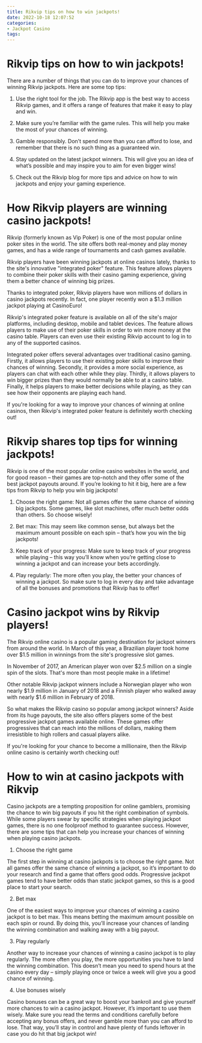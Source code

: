```yaml
---
title: Rikvip tips on how to win jackpots!
date: 2022-10-18 12:07:52
categories:
- Jackpot Casino
tags:
---
```



#  Rikvip tips on how to win jackpots!

There are a number of things that you can do to improve your chances of winning Rikvip jackpots. Here are some top tips:

1. Use the right tool for the job. The Rikvip app is the best way to access Rikvip games, and it offers a range of features that make it easy to play and win.

2. Make sure you’re familiar with the game rules. This will help you make the most of your chances of winning.

3. Gamble responsibly. Don’t spend more than you can afford to lose, and remember that there is no such thing as a guaranteed win.

4. Stay updated on the latest jackpot winners. This will give you an idea of what’s possible and may inspire you to aim for even bigger wins!

5. Check out the Rikvip blog for more tips and advice on how to win jackpots and enjoy your gaming experience.

#  How Rikvip players are winning casino jackpots!

Rikvip (formerly known as Vip Poker) is one of the most popular online poker sites in the world. The site offers both real-money and play money games, and has a wide range of tournaments and cash games available.

Rikvip players have been winning jackpots at online casinos lately, thanks to the site's innovative "integrated poker" feature. This feature allows players to combine their poker skills with their casino gaming experience, giving them a better chance of winning big prizes.

Thanks to integrated poker, Rikvip players have won millions of dollars in casino jackpots recently. In fact, one player recently won a $1.3 million jackpot playing at CasinoEuro!

Rikvip's integrated poker feature is available on all of the site's major platforms, including desktop, mobile and tablet devices. The feature allows players to make use of their poker skills in order to win more money at the casino table. Players can even use their existing Rikvip account to log in to any of the supported casinos.

Integrated poker offers several advantages over traditional casino gaming. Firstly, it allows players to use their existing poker skills to improve their chances of winning. Secondly, it provides a more social experience, as players can chat with each other while they play. Thirdly, it allows players to win bigger prizes than they would normally be able to at a casino table. Finally, it helps players to make better decisions while playing, as they can see how their opponents are playing each hand.

If you're looking for a way to improve your chances of winning at online casinos, then Rikvip's integrated poker feature is definitely worth checking out!

#  Rikvip shares top tips for winning jackpots!

Rikvip is one of the most popular online casino websites in the world, and for good reason – their games are top-notch and they offer some of the best jackpot payouts around. If you’re looking to hit it big, here are a few tips from Rikvip to help you win big jackpots!

1. Choose the right game: Not all games offer the same chance of winning big jackpots. Some games, like slot machines, offer much better odds than others. So choose wisely!

2. Bet max: This may seem like common sense, but always bet the maximum amount possible on each spin – that’s how you win the big jackpots!

3. Keep track of your progress: Make sure to keep track of your progress while playing – this way you’ll know when you’re getting close to winning a jackpot and can increase your bets accordingly.

4. Play regularly: The more often you play, the better your chances of winning a jackpot. So make sure to log in every day and take advantage of all the bonuses and promotions that Rikvip has to offer!

#  Casino jackpot wins by Rikvip players!

The Rikvip online casino is a popular gaming destination for jackpot winners from around the world. In March of this year, a Brazilian player took home over $1.5 million in winnings from the site's progressive slot games.

In November of 2017, an American player won over $2.5 million on a single spin of the slots. That's more than most people make in a lifetime!

Other notable Rikvip jackpot winners include a Norwegian player who won nearly $1.9 million in January of 2018 and a Finnish player who walked away with nearly $1.6 million in February of 2018.

So what makes the Rikvip casino so popular among jackpot winners? Aside from its huge payouts, the site also offers players some of the best progressive jackpot games available online. These games offer progressives that can reach into the millions of dollars, making them irresistible to high rollers and casual players alike.

If you're looking for your chance to become a millionaire, then the Rikvip online casino is certainly worth checking out!

#  How to win at casino jackpots with Rikvip

Casino jackpots are a tempting proposition for online gamblers, promising the chance to win big payouts if you hit the right combination of symbols. While some players swear by specific strategies when playing jackpot games, there is no one foolproof method to guarantee success. However, there are some tips that can help you increase your chances of winning when playing casino jackpots.

1) Choose the right game

The first step in winning at casino jackpots is to choose the right game. Not all games offer the same chance of winning a jackpot, so it’s important to do your research and find a game that offers good odds. Progressive jackpot games tend to have better odds than static jackpot games, so this is a good place to start your search.

2) Bet max

One of the easiest ways to improve your chances of winning a casino jackpot is to bet max. This means betting the maximum amount possible on each spin or round. By doing this, you’ll increase your chances of landing the winning combination and walking away with a big payout.

3) Play regularly

Another way to increase your chances of winning a casino jackpot is to play regularly. The more often you play, the more opportunities you have to land the winning combination. This doesn’t mean you need to spend hours at the casino every day – simply playing once or twice a week will give you a good chance of winning.

4) Use bonuses wisely

Casino bonuses can be a great way to boost your bankroll and give yourself more chances to win a casino jackpot. However, it’s important to use them wisely. Make sure you read the terms and conditions carefully before accepting any bonus offers, and never gamble more than you can afford to lose. That way, you’ll stay in control and have plenty of funds leftover in case you do hit that big jackpot win!